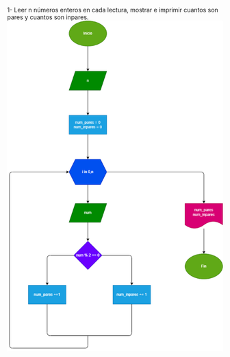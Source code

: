 1- Leer n números enteros en cada lectura, mostrar e imprimir cuantos son pares y cuantos son inpares.
![Diagrama de flujo](ejercicio1.png "Diagrama de flujo")